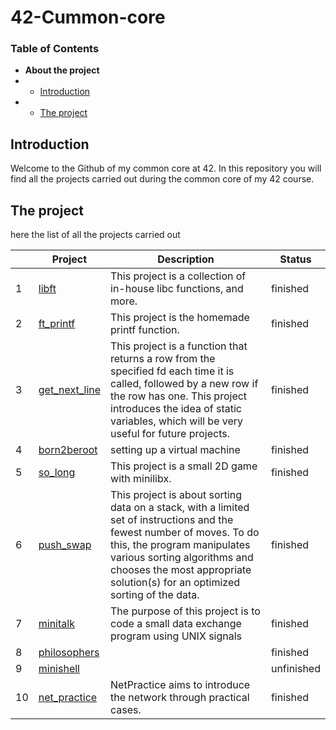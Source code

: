# 42-Cummon-core

### Table of Contents
* **About the project**
* * [Introduction](#introduction)
* * [The project](#the-project)

## Introduction

Welcome to the Github of my common core at 42. In this repository you will find all the projects carried out during the common core of my 42 course.

## The project

here the list of all the projects carried out

|  | Project | Description | Status |
| -- | -- | -- | -- |
| 1 | [libft](https://github.com/Nera-tv/42-libft) | This project is a collection of in-house libc functions, and more. | finished |
| 2 | [ft_printf](https://github.com/Nera-tv/42-ft_printf) | This project is the homemade printf function. | finished |
| 3 | [get_next_line](https://github.com/Nera-tv/42-get_next_line) | This project is a function that returns a row from the specified fd each time it is called, followed by a new row if the row has one. This project introduces the idea of static variables, which will be very useful for future projects. | finished | 
| 4 | [born2beroot](https://github.com/Nera-tv/42-born2beroot) | setting up a virtual machine | finished |
| 5 | [so_long](https://github.com/Nera-tv/42-so_long) | This project is a small 2D game with minilibx. | finished |
| 6 | [push_swap](https://github.com/Nera-tv/42-push_swap) | This project is about sorting data on a stack, with a limited set of instructions and the fewest number of moves. To do this, the program manipulates various sorting algorithms and chooses the most appropriate solution(s) for an optimized sorting of the data. | finished |
| 7 | [minitalk](https://github.com/Nera-tv/42-minitalk) | The purpose of this project is to code a small data exchange program using UNIX signals | finished |
| 8 | [philosophers](https://github.com/Nera-tv/42-philosophers)|| finished |
| 9 | [minishell](https://github.com/Nera-tv/minishell)|| unfinished |
| 10 | [net_practice](https://github.com/Neress-dono/common-core_42/tree/main/net_practice) | NetPractice aims to introduce the network through practical cases. | finished |
